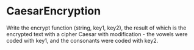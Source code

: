 # CaesarEncryption
Write the encrypt function (string, key1, key2), the result of which is the encrypted text with a cipher
Caesar with modification - the vowels were coded with key1, and the consonants were coded with key2.
